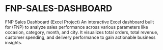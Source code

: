 # FNP-SALES-DASHBOARD
FNP Sales Dashboard (Excel Project) An interactive Excel dashboard built for (FNP) to analyze sales performance across various parameters like occasion, category, month, and city. It visualizes total orders, total revenue, customer spending, and delivery performance to gain actionable business insights.
